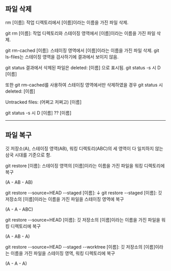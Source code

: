 ## 파일 삭제

rm [이름]: 작업 디렉토리에서 [이름]이라는 이름을 가진 파일 삭제.

git rm [이름]: 작업 디렉토리와 스테이징 영역에서 [이름]이라는 이름을 가진 파일 삭제.

git rm-cached [이름]: 스테이징 영역에서 [이름]이라는 이름을 가진 파일 삭제. git ls-files는 스테이징 영역을 검사하기에 결과에서 보이지 않음.

git status 결과에서 삭제된 파일은
deleted: [이름] 
으로 표시됨.
git status -s 시
D [이름]

또한 git rm-cached를 사용하여 스테이징 영역에서만 삭제하였을 경우
git status 시
deleted: [이름]

Untracked files:
  (어쩌고 저쩌고)
    [이름]

git status -s 시
D [이름]
?? [이름]

<hr/>

## 파일 복구
깃 저장소(A), 스테이징 영역(AB), 워킹 디렉토리(ABC)의 세 영역이 다 일치하지 않는 삼국 시대를 기준으로 함.

git restore [이름]: 스테이징 영역의 [이름]이라는 이름을 가진 파일을 워킹 디렉토리에 복구

\(A - AB - AB)


git restore --source=HEAD --staged [이름]:                 ↓
git restore --staged [이름]: 깃 저장소의 [이름]이라는 이름을 가진 파일을 스테이징 영역에 복구

\(A - A - ABC)


git restore --source=HEAD [이름]: 깃 저장소의 [이름]이라는 이름을 가진 파일을 워킹 디렉토리에 복구

\(A - AB - A)


git restore --source=HEAD --staged --worktree [이름]: 깃 저장소의 [이름]이라는 이름을 가진 파일을 스테이징 영역, 워킹 디렉토리에 복구

\(A - A - A)

